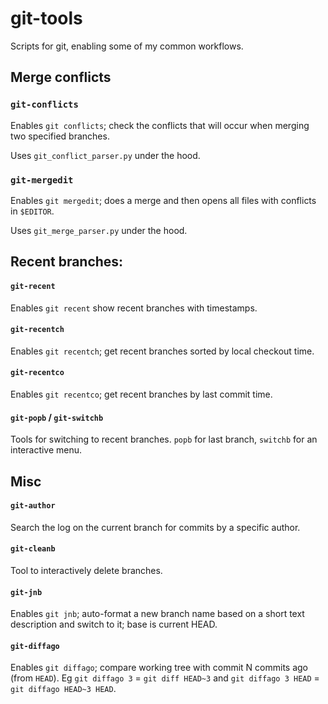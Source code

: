 # git-tools

Scripts for git, enabling some of my common workflows.

## Merge conflicts

### `git-conflicts`

Enables `git conflicts`; check the conflicts that will occur when merging two specified branches.

Uses `git_conflict_parser.py` under the hood.

### `git-mergedit`

Enables `git mergedit`; does a merge and then opens all files with conflicts in `$EDITOR`.

Uses `git_merge_parser.py` under the hood.

## Recent branches:

#### `git-recent`

Enables `git recent` show recent branches with timestamps.

#### `git-recentch`

Enables `git recentch`; get recent branches sorted by local checkout time.

#### `git-recentco`

Enables `git recentco`; get recent branches by last commit time.

#### `git-popb` / `git-switchb`

Tools for switching to recent branches. `popb` for last branch, `switchb` for an interactive menu.

## Misc

#### `git-author`

Search the log on the current branch for commits by a specific author.

#### `git-cleanb`

Tool to interactively delete branches.

#### `git-jnb`

Enables `git jnb`; auto-format a new branch name based on a short text description and switch to it; base is current HEAD.

#### `git-diffago`

Enables `git diffago`; compare working tree with commit N commits ago (from `HEAD`). Eg `git diffago 3` = `git diff HEAD~3` and `git diffago 3 HEAD` = `git diffago HEAD~3 HEAD`.

